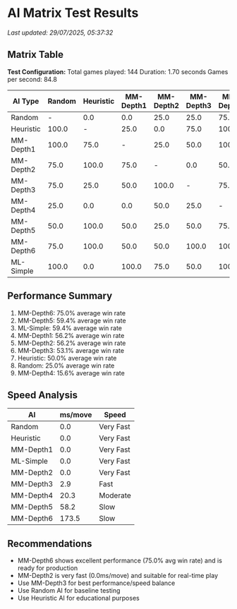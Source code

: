 # AI Matrix Test Results

_Last updated: 29/07/2025, 05:37:32_

## Matrix Table

**Test Configuration:**
Total games played: 144
Duration: 1.70 seconds
Games per second: 84.8

| AI Type   | Random | Heuristic | MM-Depth1 | MM-Depth2 | MM-Depth3 | MM-Depth4 | MM-Depth5 | MM-Depth6 | ML-Simple |
| --------- | ------ | --------- | --------- | --------- | --------- | --------- | --------- | --------- | --------- |
| Random    | -      | 0.0       | 0.0       | 25.0      | 25.0      | 75.0      | 50.0      | 25.0      | 0.0       |
| Heuristic | 100.0  | -         | 25.0      | 0.0       | 75.0      | 100.0     | 0.0       | 0.0       | 100.0     |
| MM-Depth1 | 100.0  | 75.0      | -         | 25.0      | 50.0      | 100.0     | 50.0      | 50.0      | 0.0       |
| MM-Depth2 | 75.0   | 100.0     | 75.0      | -         | 0.0       | 50.0      | 75.0      | 50.0      | 25.0      |
| MM-Depth3 | 75.0   | 25.0      | 50.0      | 100.0     | -         | 75.0      | 50.0      | 0.0       | 50.0      |
| MM-Depth4 | 25.0   | 0.0       | 0.0       | 50.0      | 25.0      | -         | 25.0      | 0.0       | 0.0       |
| MM-Depth5 | 50.0   | 100.0     | 50.0      | 25.0      | 50.0      | 75.0      | -         | 75.0      | 50.0      |
| MM-Depth6 | 75.0   | 100.0     | 50.0      | 50.0      | 100.0     | 100.0     | 25.0      | -         | 100.0     |
| ML-Simple | 100.0  | 0.0       | 100.0     | 75.0      | 50.0      | 100.0     | 50.0      | 0.0       | -         |

## Performance Summary

1. MM-Depth6: 75.0% average win rate
2. MM-Depth5: 59.4% average win rate
3. ML-Simple: 59.4% average win rate
4. MM-Depth1: 56.2% average win rate
5. MM-Depth2: 56.2% average win rate
6. MM-Depth3: 53.1% average win rate
7. Heuristic: 50.0% average win rate
8. Random: 25.0% average win rate
9. MM-Depth4: 15.6% average win rate

## Speed Analysis

| AI        | ms/move | Speed     |
| --------- | ------- | --------- |
| Random    | 0.0     | Very Fast |
| Heuristic | 0.0     | Very Fast |
| MM-Depth1 | 0.0     | Very Fast |
| ML-Simple | 0.0     | Very Fast |
| MM-Depth2 | 0.0     | Very Fast |
| MM-Depth3 | 2.9     | Fast      |
| MM-Depth4 | 20.3    | Moderate  |
| MM-Depth5 | 58.2    | Slow      |
| MM-Depth6 | 173.5   | Slow      |

## Recommendations

- MM-Depth6 shows excellent performance (75.0% avg win rate) and is ready for production
- MM-Depth2 is very fast (0.0ms/move) and suitable for real-time play
- Use MM-Depth3 for best performance/speed balance
- Use Random AI for baseline testing
- Use Heuristic AI for educational purposes
